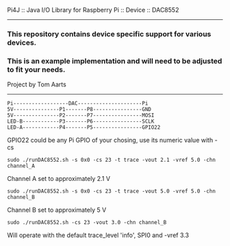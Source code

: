 Pi4J :: Java I/O Library for Raspberry Pi :: Device :: DAC8552

---

### This repository contains device specific support for various devices.

### This is an example implementation and will need to be adjusted to fit your needs.

Project by Tom Aarts

---

```
Pi------------------DAC---------------------Pi   
5V---------------P1-------P8----------------GND   
5V---------------P2-------P7----------------MOSI   
LED-B------------P3-------P6----------------SCLK    
LED-A------------P4-------P5----------------GPIO22
```

GPIO22 could be any Pi GPIO of your chosing, use its numeric value with -cs

```
sudo ./runDAC8552.sh -s 0x0 -cs 23 -t trace -vout 2.1 -vref 5.0 -chn channel_A
```

Channel A set to approximately 2.1 V

```
sudo ./runDAC8552.sh -s 0x0 -cs 23 -t trace -vout 5.0 -vref 5.0 -chn channel_B
```

Channel B set to approximately 5 V

```
sudo ./runDAC8552.sh -cs 23 -vout 3.0 -chn channel_B
```

Will operate with the default trace_level 'info', SPI0 and -vref 3.3    


